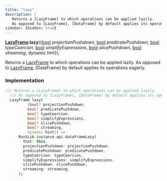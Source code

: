 ```yaml
---
title: "lazy"
description: |
   Returns a [LazyFrame] to which operations can be applied lazily.
   As opposed to [LazyFrame], [DataFrame] by default applies its operations eagerly.
sidebar: {hidden: true}
---
```

<span class="dart-code"><strong>[LazyFrame] lazy</strong>({<span class="nobr">[bool] <i>projectionPushdown</i></span>, <span class="nobr">[bool] <i>predicatePushdown</i></span>, <span class="nobr">[bool] <i>typeCoercion</i></span>, <span class="nobr">[bool] <i>simplifyExpressions</i></span>, <span class="nobr">[bool] <i>slicePushdown</i></span>, <span class="nobr">[bool] <i>streaming</i></span>, <span class="nobr">dynamic <i>hint</i></span>});</span>

 Returns a [LazyFrame] to which operations can be applied lazily.
 As opposed to [LazyFrame], [DataFrame] by default applies its operations eagerly.
### Implementation
```dart
/// Returns a [LazyFrame] to which operations can be applied lazily.
  /// As opposed to [LazyFrame], [DataFrame] by default applies its operations eagerly.
  LazyFrame lazy(
          {bool? projectionPushdown,
          bool? predicatePushdown,
          bool? typeCoercion,
          bool? simplifyExpressions,
          bool? slicePushdown,
          bool? streaming,
          dynamic hint}) =>
      RustLib.instance.api.dataFrameLazy(
        that: this,
        projectionPushdown: projectionPushdown,
        predicatePushdown: predicatePushdown,
        typeCoercion: typeCoercion,
        simplifyExpressions: simplifyExpressions,
        slicePushdown: slicePushdown,
        streaming: streaming,
      );
```

[LazyFrame]: /reference/classes/lazyframe/
[bool]: https://api.flutter.dev/flutter/dart-core/bool-class.html